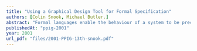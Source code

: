 ```yaml
---
title: "Using a Graphical Design Tool for Formal Specification"
authors: [Colin Snook, Michael Butler.]
abstract: "Formal languages enable the behaviour of a system to be precisely specified and verified. However, even experienced users admit that creating useful models is difficult and this is a barrier to more widespread use. One reason for this is the lack of tools to assist in the modelling process. The process of formal specification is, in many ways, similar to that of programming where design notations and tools have evolved over many years. In this paper we suggest the adaptation of a graphical design notation (UML) for formal specification and support this with a prototype tool to perform automatic translation into a B specification."
publishedAt: "ppig-2001"
year: 2001
url_pdf: "files/2001-PPIG-13th-snook.pdf"
---
```

